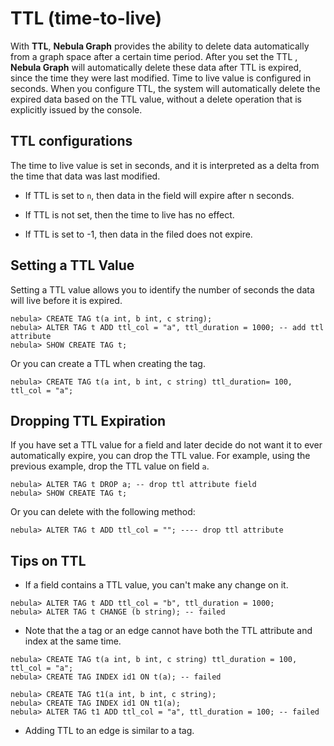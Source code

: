 # TTL (time-to-live)

With **TTL**, **Nebula Graph** provides the ability to delete data automatically from a graph space after a certain time period. After you set the TTL , **Nebula Graph** will automatically delete these data after TTL is expired, since the time they were last modified. Time to live value is configured in seconds. When you configure TTL, the system will automatically delete the expired data based on the TTL value, without a delete operation that is explicitly issued by the console.

## TTL configurations

The time to live value is set in seconds, and it is interpreted as a delta from the time that data was last modified.

- If TTL is set to `n`, then data in the field will expire after n seconds.

- If TTL is not set, then the time to live has no effect.

- If TTL is set to -1, then data in the filed does not expire.

## Setting a TTL Value

Setting a TTL value allows you to identify the number of seconds the data will live before it is expired.

```ngql
nebula> CREATE TAG t(a int, b int, c string);
nebula> ALTER TAG t ADD ttl_col = "a", ttl_duration = 1000; -- add ttl attribute
nebula> SHOW CREATE TAG t;
```

Or you can create a TTL when creating the tag.

```ngql
nebula> CREATE TAG t(a int, b int, c string) ttl_duration= 100, ttl_col = "a";
```

## Dropping TTL Expiration

If you have set a TTL value for a field and later decide do not want it to ever automatically expire, you can drop the TTL value. For example, using the previous example, drop the TTL value on field `a`.

```ngql
nebula> ALTER TAG t DROP a; -- drop ttl attribute field
nebula> SHOW CREATE TAG t;
```

Or you can delete with the following method:

```ngql
nebula> ALTER TAG t ADD ttl_col = ""; ---- drop ttl attribute
```

## Tips on TTL

- If a field contains a TTL value, you can't make any change on it.

``` ngql
nebula> ALTER TAG t ADD ttl_col = "b", ttl_duration = 1000;
nebula> ALTER TAG t CHANGE (b string); -- failed
```

- Note that the a tag or an edge cannot have both the TTL attribute and index at the same time.

``` ngql
nebula> CREATE TAG t(a int, b int, c string) ttl_duration = 100, ttl_col = "a";
nebula> CREATE TAG INDEX id1 ON t(a); -- failed
```

```ngql
nebula> CREATE TAG t1(a int, b int, c string);
nebula> CREATE TAG INDEX id1 ON t1(a);
nebula> ALTER TAG t1 ADD ttl_col = "a", ttl_duration = 100; -- failed
```

- Adding TTL to an edge is similar to a tag.
